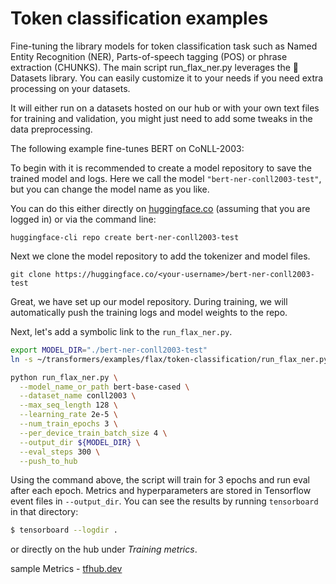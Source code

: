 <!---
Copyright 2021 The Google Flax Team Authors and HuggingFace Team. All rights reserved.

Licensed under the Apache License, Version 2.0 (the "License");
you may not use this file except in compliance with the License.
You may obtain a copy of the License at

    http://www.apache.org/licenses/LICENSE-2.0

Unless required by applicable law or agreed to in writing, software
distributed under the License is distributed on an "AS IS" BASIS,
WITHOUT WARRANTIES OR CONDITIONS OF ANY KIND, either express or implied.
See the License for the specific language governing permissions and
limitations under the License.
-->

# Token classification examples

Fine-tuning the library models for token classification task such as Named Entity Recognition (NER), Parts-of-speech tagging (POS) or phrase extraction (CHUNKS). The main script run_flax_ner.py leverages the 🤗 Datasets library. You can easily customize it to your needs if you need extra processing on your datasets.

It will either run on a datasets hosted on our hub or with your own text files for training and validation, you might just need to add some tweaks in the data preprocessing.

The following example fine-tunes BERT on CoNLL-2003:

To begin with it is recommended to create a model repository to save the trained model and logs.
Here we call the model `"bert-ner-conll2003-test"`, but you can change the model name as you like.

You can do this either directly on [huggingface.co](https://huggingface.co/new) (assuming that
you are logged in) or via the command line:

```
huggingface-cli repo create bert-ner-conll2003-test
```

Next we clone the model repository to add the tokenizer and model files.

```
git clone https://huggingface.co/<your-username>/bert-ner-conll2003-test
```

Great, we have set up our model repository. During training, we will automatically
push the training logs and model weights to the repo.

Next, let's add a symbolic link to the `run_flax_ner.py`.

```bash
export MODEL_DIR="./bert-ner-conll2003-test"
ln -s ~/transformers/examples/flax/token-classification/run_flax_ner.py run_flax_ner.py
```

```bash
python run_flax_ner.py \
  --model_name_or_path bert-base-cased \
  --dataset_name conll2003 \
  --max_seq_length 128 \
  --learning_rate 2e-5 \
  --num_train_epochs 3 \
  --per_device_train_batch_size 4 \
  --output_dir ${MODEL_DIR} \
  --eval_steps 300 \
  --push_to_hub
```

Using the command above, the script will train for 3 epochs and run eval after each epoch. 
Metrics and hyperparameters are stored in Tensorflow event files in `--output_dir`.
You can see the results by running `tensorboard` in that directory:

```bash
$ tensorboard --logdir .
```

or directly on the hub under *Training metrics*.

sample Metrics - [tfhub.dev](https://tensorboard.dev/experiment/u52qsBIpQSKEEXEJd2LVYA)